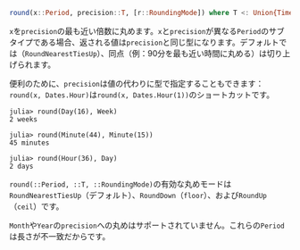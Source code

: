 ```julia
round(x::Period, precision::T, [r::RoundingMode]) where T <: Union{TimePeriod, Week, Day} -> T
```

`x`を`precision`の最も近い倍数に丸めます。`x`と`precision`が異なる`Period`のサブタイプである場合、返される値は`precision`と同じ型になります。デフォルトでは（`RoundNearestTiesUp`）、同点（例：90分を最も近い時間に丸める）は切り上げられます。

便利のために、`precision`は値の代わりに型で指定することもできます：`round(x, Dates.Hour)`は`round(x, Dates.Hour(1))`のショートカットです。

```jldoctest
julia> round(Day(16), Week)
2 weeks

julia> round(Minute(44), Minute(15))
45 minutes

julia> round(Hour(36), Day)
2 days
```

`round(::Period, ::T, ::RoundingMode)`の有効な丸めモードは`RoundNearestTiesUp`（デフォルト）、`RoundDown`（`floor`）、および`RoundUp`（`ceil`）です。

`Month`や`Year`の`precision`への丸めはサポートされていません。これらの`Period`は長さが不一致だからです。
